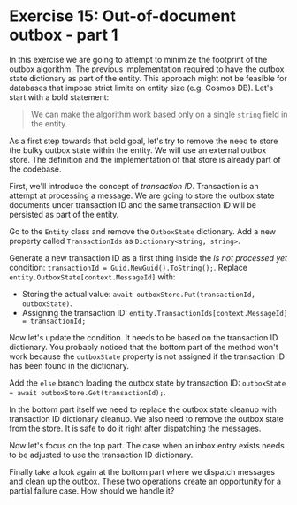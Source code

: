 # Exercise 15: Out-of-document outbox - part 1

In this exercise we are going to attempt to minimize the footprint of the outbox algorithm. The previous implementation required to have the outbox state dictionary as part of the entity. This approach might not be feasible for databases that impose strict limits on entity size (e.g. Cosmos DB). Let's start with a bold statement:

> We can make the algorithm work based only on a single `string` field in the entity.

As a first step towards that bold goal, let's try to remove the need to store the bulky outbox state within the entity. We will use an external outbox store. The definition and the implementation of that store is already part of the codebase.

First, we'll introduce the concept of *transaction ID*. Transaction is an attempt at processing a message. We are going to store the outbox state documents under transaction ID and the same transaction ID will be persisted as part of the entity.

Go to the `Entity` class and remove the `OutboxState` dictionary. Add a new property called `TransactionIds` as `Dictionary<string, string>`.

Generate a new transaction ID as a first thing inside the *is not processed yet* condition: `transactionId = Guid.NewGuid().ToString();`. Replace `entity.OutboxState[context.MessageId]` with:
 - Storing the actual value: `await outboxStore.Put(transactionId, outboxState)`.
 - Assigning the transaction ID: `entity.TransactionIds[context.MessageId] = transactionId;` 

Now let's update the condition. It needs to be based on the transaction ID dictionary. You probably noticed that the bottom part of the method won't work because the `outboxState` property is not assigned if the transaction ID has been found in the dictionary.

Add the `else` branch loading the outbox state by transaction ID: `outboxState = await outboxStore.Get(transactionId);`.

In the bottom part itself we need to replace the outbox state cleanup with transaction ID dictionary cleanup. We also need to remove the outbox state from the store. It is safe to do it right after dispatching the messages.

Now let's focus on the top part. The case when an inbox entry exists needs to be adjusted to use the transaction ID dictionary.

Finally take a look again at the bottom part where we dispatch messages and clean up the outbox. These two operations create an opportunity for a partial failure case. How should we handle it?